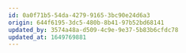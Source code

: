 ```yaml
---
id: 0a0f71b5-54da-4279-9165-3bc90e24d6a3
origin: 644f6195-3dc5-480b-8b41-97b52bd68141
updated_by: 3574a48a-d509-4c9e-9e37-5b83b6cfdc78
updated_at: 1649769881
---
```

